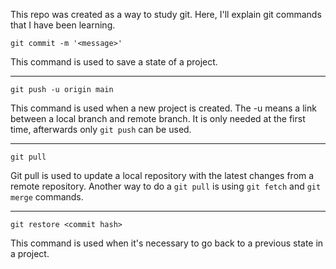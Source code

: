 This repo was created as a way to study git. Here, I'll explain git commands that I have been learning.
```
git commit -m '<message>'
```
This command is used to save a state of a project.

---
```
git push -u origin main
```
This command is used when a new project is created. The -u means a link between a local branch and remote branch. It is only needed at the first time, afterwards only ```git push``` can be used.

---

```
git pull
```
Git pull is used to update a local repository with the latest changes from a remote repository.
Another way to do a ```git pull``` is using ```git fetch``` and ```git merge``` commands.

----

```
git restore <commit hash>
```

This command is used when it's necessary to go back to a previous state in a project.
